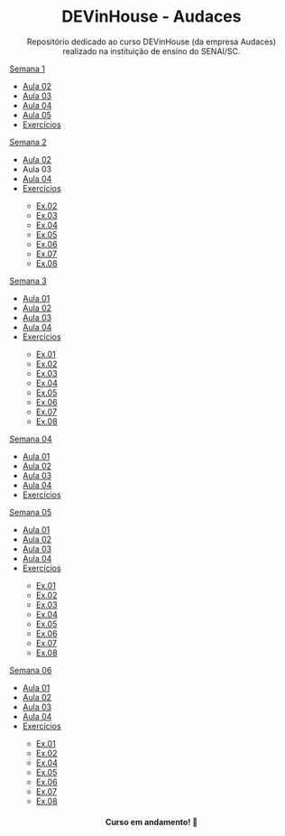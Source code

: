 <h1 align="center">DEVinHouse - Audaces </h1>
    
<p align="center">Repositório dedicado ao curso DEVinHouse (da empresa Audaces) realizado na instituição de ensino do SENAI/SC. </p>

<div id=semana-01>
    <a href="https://github.com/mariaeduardagervini/DevInHouse/tree/main/MODULO.01/SEMANA.01">Semana 1</a>
        <ul>
            <li> <a href="https://github.com/mariaeduardagervini/DevInHouse/tree/main/MODULO.01/SEMANA.01/AULA02">Aula 02</a></li>
            <li><a href="https://github.com/mariaeduardagervini/DevInHouse/tree/main/MODULO.01/SEMANA.01/AULA03">Aula 03</a></li>
            <li><a href="https://github.com/mariaeduardagervini/DevInHouse/tree/main/MODULO.01/SEMANA.01/AULA04">Aula 04</a></li>
            <li><a href="https://github.com/mariaeduardagervini/DevInHouse/tree/main/MODULO.01/SEMANA.01/AULA05">Aula 05</a></li>
            <li><a href="https://github.com/mariaeduardagervini/DevInHouse/tree/main/MODULO.01/SEMANA.01/EXERCICIOS">Exercícios</a></li>
        </ul>
</div>
<div id='semana-02'>
    <a href="https://github.com/mariaeduardagervini/DevInHouse/tree/main/MODULO.01/SEMANA.02/">Semana 2</a>
    <ul>
        <li><a href="https://github.com/mariaeduardagervini/DevInHouse/tree/main/MODULO.01/SEMANA.02/aula02">Aula 02</a></li>
        <li>Aula 03</li>
        <li><a href="https://github.com/mariaeduardagervini/DevInHouse/tree/main/MODULO.01/SEMANA.02/AULA04">Aula 04</a></li>
        <li><a href="https://github.com/mariaeduardagervini/DevInHouse/tree/main/MODULO.01/SEMANA.02/EXERCICIOS">Exercícios</a></li>
        <ul>
            <li><a href="https://github.com/mariaeduardagervini/DevInHouse/tree/main/MODULO.01/SEMANA.02/EXERCICIOS/Ex.02">Ex.02</a></li>   
            <li><a href="https://github.com/mariaeduardagervini/DevInHouse/tree/main/MODULO.01/SEMANA.02/EXERCICIOS/Ex.03">Ex.03</a></li>
            <li><a href="https://github.com/mariaeduardagervini/DevInHouse/tree/main/MODULO.01/SEMANA.02/EXERCICIOS/Ex.04">Ex.04</a></li>
            <li><a href="https://github.com/mariaeduardagervini/DevInHouse/tree/main/MODULO.01/SEMANA.02/EXERCICIOS/Ex.05">Ex.05</a></li>
            <li><a href="https://github.com/mariaeduardagervini/DevInHouse/tree/main/MODULO.01/SEMANA.02/EXERCICIOS/Ex.06">Ex.06</a></li>
            <li><a href="https://github.com/mariaeduardagervini/DevInHouse/tree/main/MODULO.01/SEMANA.02/EXERCICIOS/Ex.07">Ex.07</a></li>
            <li><a href="https://github.com/mariaeduardagervini/DevInHouse/tree/main/MODULO.01/SEMANA.02/EXERCICIOS/Ex.08">Ex.08</a></li>
        </ul>
    </ul>
</div>

<div id='semana-03'>
    <a href="https://github.com/mariaeduardagervini/DevInHouse/tree/main/MODULO.01/SEMANA.03">Semana 3</a>
    <ul>
        <li><a href="https://github.com/mariaeduardagervini/DevInHouse/tree/main/MODULO.01/SEMANA.03/AULA.01">Aula 01</a></li>
        <li><a href="https://github.com/mariaeduardagervini/DevInHouse/tree/main/MODULO.01/SEMANA.03/AULA.02">Aula 02</a></li>
        <li><a href="https://github.com/mariaeduardagervini/DevInHouse/tree/main/MODULO.01/SEMANA.03/AULA.03">Aula 03</a></li>
        <li><a href="https://github.com/mariaeduardagervini/DevInHouse/tree/main/MODULO.01/SEMANA.03/AULA.04">Aula 04</a></li>
        <li><a href="https://github.com/mariaeduardagervini/DevInHouse/tree/main/MODULO.01/SEMANA.03/EXERC%C3%8DCIOS">Exercícios</a></li>
        <ul>
            <li><a href="https://github.com/mariaeduardagervini/DevInHouse/tree/main/MODULO.01/SEMANA.03/EXERC%C3%8DCIOS/EX.01">Ex.01</a></li>
            <li><a href="https://github.com/mariaeduardagervini/DevInHouse/tree/main/MODULO.01/SEMANA.03/EXERC%C3%8DCIOS/EX.02">Ex.02</a></li>
            <li><a href="https://github.com/mariaeduardagervini/DevInHouse/tree/main/MODULO.01/SEMANA.03/EXERC%C3%8DCIOS/EX.03">Ex.03</a></li>
            <li><a href="https://github.com/mariaeduardagervini/DevInHouse/tree/main/MODULO.01/SEMANA.03/EXERC%C3%8DCIOS/EX.04">Ex.04</a></li>
            <li><a href="https://github.com/mariaeduardagervini/DevInHouse/tree/main/MODULO.01/SEMANA.03/EXERC%C3%8DCIOS/EX.05">Ex.05</a></li>
            <li><a href="https://github.com/mariaeduardagervini/DevInHouse/tree/main/MODULO.01/SEMANA.03/EXERC%C3%8DCIOS/EX.06">Ex.06</a></li>
            <li><a href="https://github.com/mariaeduardagervini/DevInHouse/tree/main/MODULO.01/SEMANA.03/EXERC%C3%8DCIOS/EX.07">Ex.07</a></li>
            <li><a href="https://github.com/mariaeduardagervini/DevInHouse/tree/main/MODULO.01/SEMANA.03/EXERC%C3%8DCIOS/EX.08">Ex.08</a></li>
        </ul>
    </ul>
</div>

<div id='semana-04'>
    <a href='https://github.com/mariaeduardagervini/DevInHouse/tree/main/MODULO.01/SEMANA.04'>Semana 04</a>
    <ul>
        <li><a href="https://github.com/mariaeduardagervini/DevInHouse/tree/main/MODULO.01/SEMANA.04/aula-01">Aula 01</a></li>
        <li><a href="https://github.com/mariaeduardagervini/DevInHouse/tree/main/MODULO.01/SEMANA.04/aula-02">Aula 02</a></li>
        <li><a href="https://github.com/mariaeduardagervini/DevInHouse/tree/main/MODULO.01/SEMANA.04/aula-03">Aula 03</a></li>
        <li><a href="https://github.com/mariaeduardagervini/DevInHouse/tree/main/MODULO.01/SEMANA.04/aula-04">Aula 04</a></li>
        <li><a href="https://github.com/mariaeduardagervini/DevInHouse/tree/main/MODULO.01/SEMANA.04/exercicios">Exercícios</a></li>
    </ul>

</div>
<div id='semana-05'>
    <a href='https://github.com/mariaeduardagervini/DevInHouse/tree/main/MODULO.01/SEMANA.05'>Semana 05</a>
    <ul>
        <li><a href='https://github.com/mariaeduardagervini/DevInHouse/tree/main/MODULO.01/SEMANA.05/aula-01'>Aula 01</a></li>
        <li><a href='https://github.com/mariaeduardagervini/DevInHouse/tree/main/MODULO.01/SEMANA.05/aula-02'>Aula 02</a></li>
        <li><a href='https://github.com/mariaeduardagervini/DevInHouse/tree/main/MODULO.01/SEMANA.05/aula-03'>Aula 03</a></li>
        <li><a href='https://github.com/mariaeduardagervini/DevInHouse/tree/main/MODULO.01/SEMANA.05/aula-04'>Aula 04</a></li>
        <li><a href='https://github.com/mariaeduardagervini/DevInHouse/tree/main/MODULO.01/SEMANA.05/exercicios'>Exercícios</a></li>
        <ul>
            <li><a href='https://github.com/mariaeduardagervini/DevInHouse/tree/main/MODULO.01/SEMANA.05/exercicios/ex-01'>Ex.01</a></li>
            <li><a href='https://github.com/mariaeduardagervini/DevInHouse/tree/main/MODULO.01/SEMANA.05/exercicios/ex-02'>Ex.02</a></li>
            <li><a href='https://github.com/mariaeduardagervini/DevInHouse/tree/main/MODULO.01/SEMANA.05/exercicios/ex-03'>Ex.03</a></li>
            <li><a href='https://github.com/mariaeduardagervini/DevInHouse/tree/main/MODULO.01/SEMANA.05/exercicios/ex-04'>Ex.04</a></li>
            <li><a href='https://github.com/mariaeduardagervini/DevInHouse/tree/main/MODULO.01/SEMANA.05/exercicios/ex-05'>Ex.05</a></li>
            <li><a href='https://github.com/mariaeduardagervini/DevInHouse/tree/main/MODULO.01/SEMANA.05/exercicios/ex-06'>Ex.06</a></li>
            <li><a href='https://github.com/mariaeduardagervini/DevInHouse/tree/main/MODULO.01/SEMANA.05/exercicios/ex-07'>Ex.07</a></li>
            <li><a href="https://github.com/mariaeduardagervini/DevInHouse/tree/main/MODULO.01/SEMANA.05/exercicios/ex-08">Ex.08</a></li>
        </ul>
    </ul>
</div>
<div id='semana-06'>
    <a href='https://github.com/mariaeduardagervini/DevInHouse/tree/main/MODULO.01/SEMANA.06'>Semana 06</a>
    <ul>
        <li><a href='https://github.com/mariaeduardagervini/DevInHouse/tree/main/MODULO.01/SEMANA.06/aula-01'>Aula 01</a></li>
        <li><a href='https://github.com/mariaeduardagervini/DevInHouse/tree/main/MODULO.01/SEMANA.06/aula-02'>Aula 02</a></li>
        <li><a href='https://github.com/mariaeduardagervini/DevInHouse/tree/main/MODULO.01/SEMANA.06/aula-03'>Aula 03</a></li>
        <li><a href=''>Aula 04</a></li>
        <li><a href=''>Exercícios</a></li>
        <ul>
            <li><a href='https://github.com/mariaeduardagervini/DevInHouse/tree/main/MODULO.01/SEMANA.06/exercicios/ex-01'>Ex.01</a></li>
            <li><a href='https://github.com/mariaeduardagervini/DevInHouse/tree/main/MODULO.01/SEMANA.06/exercicios/ex-02'>Ex.02</a></li>
            <li><a href='https://github.com/mariaeduardagervini/DevInhttps://github.com/mariaeduardagervini/DevInHouse/tree/main/MODULO.01/SEMANA.06/exercicios/ex-04'>Ex.04</a></li>
            <li><a href='https://github.com/mariaeduardagervini/DevInHouse/tree/main/MODULO.01/SEMANA.06/exercicios/ex-05'>Ex.05</a></li>
            <li><a href='https://github.com/mariaeduardagervini/DevInHouse/tree/main/MODULO.01/SEMANA.06/exercicios/ex-06'>Ex.06</a></li>
            <li><a href=''>Ex.07</a></li>
            <li><a href="">Ex.08</a></li>
        </ul>
    </ul>
</div>
<footer>
    <h4 align="center">Curso em andamento! 🚧</h4>
</footer>
